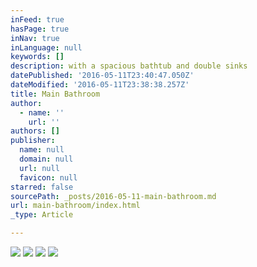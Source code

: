 ```yaml
---
inFeed: true
hasPage: true
inNav: true
inLanguage: null
keywords: []
description: with a spacious bathtub and double sinks
datePublished: '2016-05-11T23:40:47.050Z'
dateModified: '2016-05-11T23:38:38.257Z'
title: Main Bathroom
author:
  - name: ''
    url: ''
authors: []
publisher:
  name: null
  domain: null
  url: null
  favicon: null
starred: false
sourcePath: _posts/2016-05-11-main-bathroom.md
url: main-bathroom/index.html
_type: Article

---
```

![](https://the-grid-user-content.s3-us-west-2.amazonaws.com/abc02daf-3d54-4d7c-ba2b-5eb75dc777d4.jpg)
![](https://the-grid-user-content.s3-us-west-2.amazonaws.com/1d01ceb4-415f-4c9b-9fe9-15e82f347c09.jpg)
![](https://the-grid-user-content.s3-us-west-2.amazonaws.com/9e02403f-5027-4acf-9e71-c4b29e0c506a.jpg)
![](https://the-grid-user-content.s3-us-west-2.amazonaws.com/c76de22e-ae9b-424f-ace1-8f08160468a2.jpg)